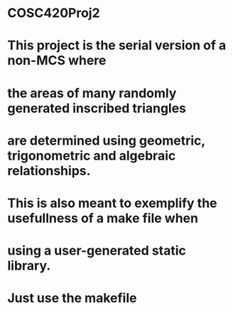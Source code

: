 # COSC420Proj2
# This project is the serial version of a non-MCS where 
# the areas of many randomly generated inscribed triangles 
# are determined using geometric, trigonometric and algebraic relationships.
# This is also meant to exemplify the usefullness of a make file when
# using a user-generated static library. 

# Just use the makefile
